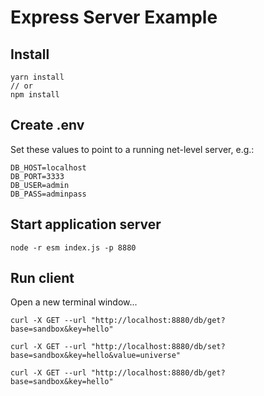 # Express Server Example

## Install

```shell
yarn install
// or
npm install
```

## Create .env

Set these values to point to a running net-level server, e.g.:

```shell
DB_HOST=localhost
DB_PORT=3333
DB_USER=admin
DB_PASS=adminpass
```

## Start application server

```shell
node -r esm index.js -p 8880
```

## Run client

Open a new terminal window...

```shell
curl -X GET --url "http://localhost:8880/db/get?base=sandbox&key=hello"

curl -X GET --url "http://localhost:8880/db/set?base=sandbox&key=hello&value=universe"

curl -X GET --url "http://localhost:8880/db/get?base=sandbox&key=hello"
```
